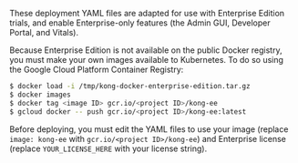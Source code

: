 These deployment YAML files are adapted for use with Enterprise Edition trials, and enable Enterprise-only features (the Admin GUI, Developer Portal, and Vitals).

Because Enterprise Edition is not available on the public Docker registry, you must make your own images available to Kubernetes. To do so using the Google Cloud Platform Container Registry:

```bash
$ docker load -i /tmp/kong-docker-enterprise-edition.tar.gz
$ docker images
$ docker tag <image ID> gcr.io/<project ID>/kong-ee
$ gcloud docker -- push gcr.io/<project ID>/kong-ee:latest
```

Before deploying, you must edit the YAML files to use your image (replace `image: kong-ee` with `gcr.io/<project ID>/kong-ee`) and Enterprise license (replace `YOUR_LICENSE_HERE` with your license string).
